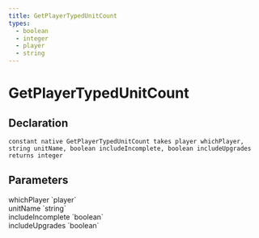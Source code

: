 ```yaml
---
title: GetPlayerTypedUnitCount
types:
  - boolean
  - integer
  - player
  - string
---
```


# GetPlayerTypedUnitCount

## Declaration

```
constant native GetPlayerTypedUnitCount takes player whichPlayer, string unitName, boolean includeIncomplete, boolean includeUpgrades returns integer
```

## Parameters
<dl>
  <dt>whichPlayer `player`</dt>
  <dd></dd>

  <dt>unitName `string`</dt>
  <dd></dd>

  <dt>includeIncomplete `boolean`</dt>
  <dd></dd>

  <dt>includeUpgrades `boolean`</dt>
  <dd></dd>
</dl>